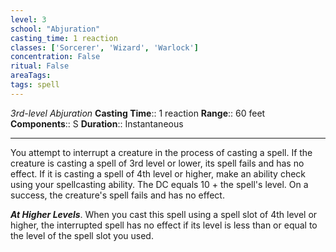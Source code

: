 ```yaml
---
level: 3
school: "Abjuration"
casting_time: 1 reaction
classes: ['Sorcerer', 'Wizard', 'Warlock']
concentration: False
ritual: False
areaTags: 
tags: spell
---
```


_3rd-level Abjuration_
**Casting Time**:: 1 reaction
**Range**:: 60 feet
**Components**:: S
**Duration**:: Instantaneous

---

You attempt to interrupt a creature in the process of casting a spell. If the creature is casting a spell of 3rd level or lower, its spell fails and has no effect. If it is casting a spell of 4th level or higher, make an ability check using your spellcasting ability. The DC equals 10 + the spell's level. On a success, the creature's spell fails and has no effect.


**_At Higher Levels_**. When you cast this spell using a spell slot of 4th level or higher, the interrupted spell has no effect if its level is less than or equal to the level of the spell slot you used.


